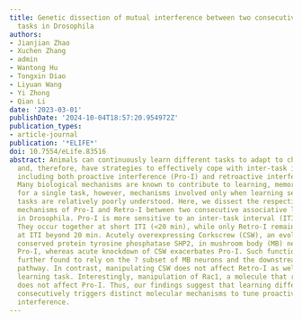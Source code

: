 ```yaml
---
title: Genetic dissection of mutual interference between two consecutive learning
  tasks in Drosophila
authors:
- Jianjian Zhao
- Xuchen Zhang
- admin
- Wantong Hu
- Tongxin Diao
- Liyuan Wang
- Yi Zhong
- Qian Li
date: '2023-03-01'
publishDate: '2024-10-04T18:57:20.954972Z'
publication_types:
- article-journal
publication: '*ELIFE*'
doi: 10.7554/eLife.83516
abstract: Animals can continuously learn different tasks to adapt to changing environments
  and, therefore, have strategies to effectively cope with inter-task interference,
  including both proactive interference (Pro-I) and retroactive interference (Retro-I).
  Many biological mechanisms are known to contribute to learning, memory, and forgetting
  for a single task, however, mechanisms involved only when learning sequential different
  tasks are relatively poorly understood. Here, we dissect the respective molecular
  mechanisms of Pro-I and Retro-I between two consecutive associative learning tasks
  in Drosophila. Pro-I is more sensitive to an inter-task interval (ITI) than Retro-I.
  They occur together at short ITI (<20 min), while only Retro-I remains significant
  at ITI beyond 20 min. Acutely overexpressing Corkscrew (CSW), an evolutionarily
  conserved protein tyrosine phosphatase SHP2, in mushroom body (MB) neurons reduces
  Pro-I, whereas acute knockdown of CSW exacerbates Pro-I. Such function of CSW is
  further found to rely on the ? subset of MB neurons and the downstream Raf/MAPK
  pathway. In contrast, manipulating CSW does not affect Retro-I as well as a single
  learning task. Interestingly, manipulation of Rac1, a molecule that regulates Retro-I,
  does not affect Pro-I. Thus, our findings suggest that learning different tasks
  consecutively triggers distinct molecular mechanisms to tune proactive and retroactive
  interference.
---
```

